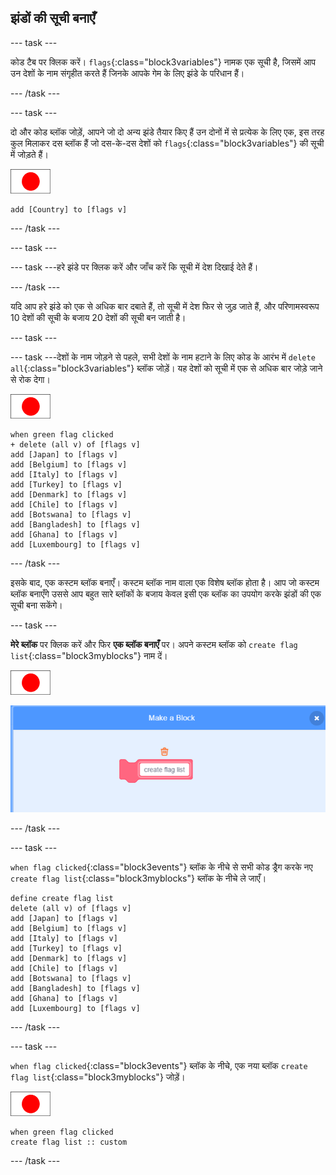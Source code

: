 ## झंडों की सूची बनाएँ

--- task ---

कोड टैब पर क्लिक करें। `flags`{:class="block3variables"} नामक एक सूची है, जिसमें आप उन देशों के नाम संगृहीत करते हैं जिनके आपके गेम के लिए झंडे के परिधान हैं।

--- /task ---

--- task ---

दो और कोड ब्लॉक जोड़ें, आपने जो दो अन्य झंडे तैयार किए हैं उन दोनों में से प्रत्येक के लिए एक, इस तरह कुल मिलाकर दस ब्लॉक हैं जो दस-के-दस देशों को `flags`{:class="block3variables"} की सूची में जोड़ते हैं।

![झंडा स्प्राइट](images/flag-sprite.png)

```blocks3
add [Country] to [flags v]
```

--- /task ---

--- task ---

--- task ---हरे झंडे पर क्लिक करें और जाँच करें कि सूची में देश दिखाई देते हैं।

--- /task ---

यदि आप हरे झंडे को एक से अधिक बार दबाते हैं, तो सूची में देश फिर से जुड़ जाते हैं, और परिणामस्वरूप 10 देशों की सूची के बजाय 20 देशों की सूची बन जाती है।

--- task ---

--- task ---देशों के नाम जोड़ने से पहले, सभी देशों के नाम हटाने के लिए कोड के आरंभ में `delete all`{:class="block3variables"} ब्लॉक जोड़ें। यह देशों को सूची में एक से अधिक बार जोड़े जाने से रोक देगा।

![झंडा स्प्राइट](images/flag-sprite.png)

```blocks3
when green flag clicked
+ delete (all v) of [flags v]
add [Japan] to [flags v]
add [Belgium] to [flags v]
add [Italy] to [flags v]
add [Turkey] to [flags v]
add [Denmark] to [flags v]
add [Chile] to [flags v]
add [Botswana] to [flags v]
add [Bangladesh] to [flags v]
add [Ghana] to [flags v]
add [Luxembourg] to [flags v]
```

--- /task ---

इसके बाद, एक कस्टम ब्लॉक बनाएँ। कस्टम ब्लॉक नाम वाला एक विशेष ब्लॉक होता है। आप जो कस्टम ब्लॉक बनाएँगे उससे आप बहुत सारे ब्लॉकों के बजाय केवल इसी एक ब्लॉक का उपयोग करके झंडों की एक सूची बना सकेंगे।

--- task ---

**मेरे ब्लॉक** पर क्लिक करें और फिर **एक ब्लॉक बनाएँ** पर। अपने कस्टम ब्लॉक को `create flag list`{:class="block3myblocks"} नाम दें।

![झंडा स्प्राइट](images/flag-sprite.png)

![एक ब्लॉक जोड़ें](images/add-block.png)

--- /task ---

--- task ---

`when flag clicked`{:class="block3events"} ब्लॉक के नीचे से सभी कोड ड्रैग करके नए `create flag list`{:class="block3myblocks"} ब्लॉक के नीचे ले जाएँ।

```blocks3
define create flag list
delete (all v) of [flags v]
add [Japan] to [flags v]
add [Belgium] to [flags v]
add [Italy] to [flags v]
add [Turkey] to [flags v]
add [Denmark] to [flags v]
add [Chile] to [flags v]
add [Botswana] to [flags v]
add [Bangladesh] to [flags v]
add [Ghana] to [flags v]
add [Luxembourg] to [flags v]
```

--- /task ---

--- task ---

`when flag clicked`{:class="block3events"} ब्लॉक के नीचे, एक नया ब्लॉक `create flag list`{:class="block3myblocks"} जोड़ें।

![झंडा स्प्राइट](images/flag-sprite.png)

```blocks3
when green flag clicked
create flag list :: custom
```

--- /task ---